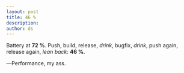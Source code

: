 ```yaml
---
layout: post
title: 46 %
description:
author: ds
---
```


Battery at __72 %__.
Push, build, release, _drink_, bugfix, _drink_, push again, release again, _lean back_: __46 %__.

—Performance, my ass.
